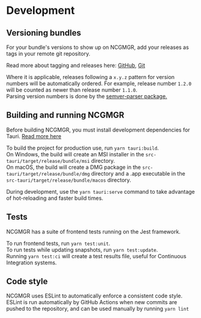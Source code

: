 # Development

## Versioning bundles

For your bundle's versions to show up on NCGMGR, add your releases as tags in your remote git repository.

Read more about tagging and releases here: [GitHub](https://docs.github.com/en/repositories/releasing-projects-on-github/about-releases),
[Git](https://git-scm.com/book/en/v2/Git-Basics-Tagging)

Where it is applicable, releases following a `x.y.z` pattern for version numbers will be automatically ordered. For example,
release number `1.2.0` will be counted as newer than release number `1.1.0`.  
Parsing version numbers is done by the [semver-parser package.](https://crates.io/crates/semver-parser)

## Building and running NCGMGR

Before building NCGMGR, you must install development dependencies for Tauri. [Read more here](https://tauri.studio/v1/guides/getting-started/prerequisites)

To build the project for production use, run `yarn tauri:build`.  
On Windows, the build will create an MSI installer in the `src-tauri/target/release/bundle/msi` directory.  
On macOS, the build will create a DMG package in the `src-tauri/target/release/bundle/dmg` directory and a .app executable in the `src-tauri/target/release/bundle/macos` directory.

During development, use the `yarn tauri:serve` command to take advantage of hot-reloading and faster build times.

## Tests

NCGMGR has a suite of frontend tests running on the Jest framework.

To run frontend tests, run `yarn test:unit`.  
To run tests while updating snapshots, run `yarn test:update`.  
Running `yarn test:ci` will create a test results file, useful for Continuous Integration systems.

## Code style

NCGMGR uses ESLint to automatically enforce a consistent code style. ESLint is run automatically by GitHub Actions
when new commits are pushed to the repository, and can be used manually by running `yarn lint`
